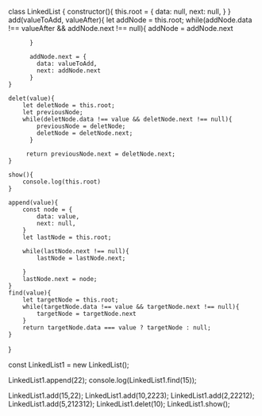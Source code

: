 class LinkedList {
    constructor(){
        this.root = {
            data: null,
            next: null,
        }
    }
    add(valueToAdd, valueAfter){
        let addNode = this.root;
        while(addNode.data !== valueAfter && addNode.next !== null){
            addNode = addNode.next
      
          }
      
          addNode.next = {
            data: valueToAdd,
            next: addNode.next
          }
    }

    delet(value){
        let deletNode = this.root;
        let previousNode;
        while(deletNode.data !== value && deletNode.next !== null){
            previousNode = deletNode;
            deletNode = deletNode.next;
          }
      
         return previousNode.next = deletNode.next;
    }

    show(){
        console.log(this.root)
    }

    append(value){
        const node = {
            data: value,
            next: null,
        }
        let lastNode = this.root;

        while(lastNode.next !== null){
            lastNode = lastNode.next;

        }
        lastNode.next = node;
    }
    find(value){
        let targetNode = this.root;
        while(targetNode.data !== value && targetNode.next !== null){
            targetNode = targetNode.next
        }
        return targetNode.data === value ? targetNode : null;
    }
    
}

const LinkedList1 = new LinkedList();


LinkedList1.append(22);
console.log(LinkedList1.find(15));



LinkedList1.add(15,22);
LinkedList1.add(10,2223);
LinkedList1.add(2,22212);
LinkedList1.add(5,212312);
LinkedList1.delet(10);
LinkedList1.show();